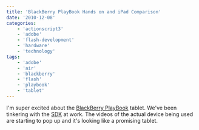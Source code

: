 ```yaml
---
title: 'BlackBerry PlayBook Hands on and iPad Comparison'
date: '2010-12-08'
categories:
    - 'actionscript3'
    - 'adobe'
    - 'flash-development'
    - 'hardware'
    - 'technology'
tags:
    - 'adobe'
    - 'air'
    - 'blackberry'
    - 'flash'
    - 'playbook'
    - 'tablet'
---
```


I'm super excited about the [BlackBerry PlayBook](https://us.blackberry.com/playbook-tablet/) tablet. We've been tinkering with the [SDK](https://us.blackberry.com/developers/tablet/) at work. The videos of the actual device being used are starting to pop up and it's looking like a promising tablet.
